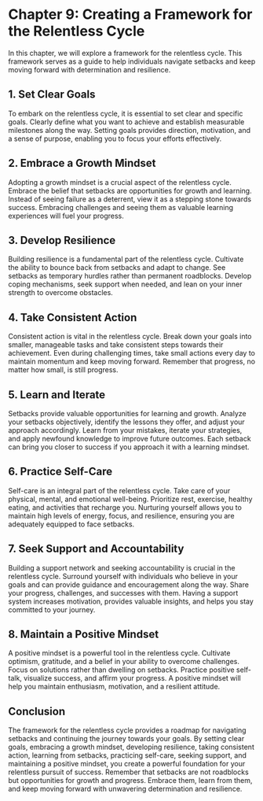 Chapter 9: Creating a Framework for the Relentless Cycle
========================================================

In this chapter, we will explore a framework for the relentless cycle. This framework serves as a guide to help individuals navigate setbacks and keep moving forward with determination and resilience.

**1. Set Clear Goals**
----------------------

To embark on the relentless cycle, it is essential to set clear and specific goals. Clearly define what you want to achieve and establish measurable milestones along the way. Setting goals provides direction, motivation, and a sense of purpose, enabling you to focus your efforts effectively.

**2. Embrace a Growth Mindset**
-------------------------------

Adopting a growth mindset is a crucial aspect of the relentless cycle. Embrace the belief that setbacks are opportunities for growth and learning. Instead of seeing failure as a deterrent, view it as a stepping stone towards success. Embracing challenges and seeing them as valuable learning experiences will fuel your progress.

**3. Develop Resilience**
-------------------------

Building resilience is a fundamental part of the relentless cycle. Cultivate the ability to bounce back from setbacks and adapt to change. See setbacks as temporary hurdles rather than permanent roadblocks. Develop coping mechanisms, seek support when needed, and lean on your inner strength to overcome obstacles.

**4. Take Consistent Action**
-----------------------------

Consistent action is vital in the relentless cycle. Break down your goals into smaller, manageable tasks and take consistent steps towards their achievement. Even during challenging times, take small actions every day to maintain momentum and keep moving forward. Remember that progress, no matter how small, is still progress.

**5. Learn and Iterate**
------------------------

Setbacks provide valuable opportunities for learning and growth. Analyze your setbacks objectively, identify the lessons they offer, and adjust your approach accordingly. Learn from your mistakes, iterate your strategies, and apply newfound knowledge to improve future outcomes. Each setback can bring you closer to success if you approach it with a learning mindset.

**6. Practice Self-Care**
-------------------------

Self-care is an integral part of the relentless cycle. Take care of your physical, mental, and emotional well-being. Prioritize rest, exercise, healthy eating, and activities that recharge you. Nurturing yourself allows you to maintain high levels of energy, focus, and resilience, ensuring you are adequately equipped to face setbacks.

**7. Seek Support and Accountability**
--------------------------------------

Building a support network and seeking accountability is crucial in the relentless cycle. Surround yourself with individuals who believe in your goals and can provide guidance and encouragement along the way. Share your progress, challenges, and successes with them. Having a support system increases motivation, provides valuable insights, and helps you stay committed to your journey.

**8. Maintain a Positive Mindset**
----------------------------------

A positive mindset is a powerful tool in the relentless cycle. Cultivate optimism, gratitude, and a belief in your ability to overcome challenges. Focus on solutions rather than dwelling on setbacks. Practice positive self-talk, visualize success, and affirm your progress. A positive mindset will help you maintain enthusiasm, motivation, and a resilient attitude.

**Conclusion**
--------------

The framework for the relentless cycle provides a roadmap for navigating setbacks and continuing the journey towards your goals. By setting clear goals, embracing a growth mindset, developing resilience, taking consistent action, learning from setbacks, practicing self-care, seeking support, and maintaining a positive mindset, you create a powerful foundation for your relentless pursuit of success. Remember that setbacks are not roadblocks but opportunities for growth and progress. Embrace them, learn from them, and keep moving forward with unwavering determination and resilience.

